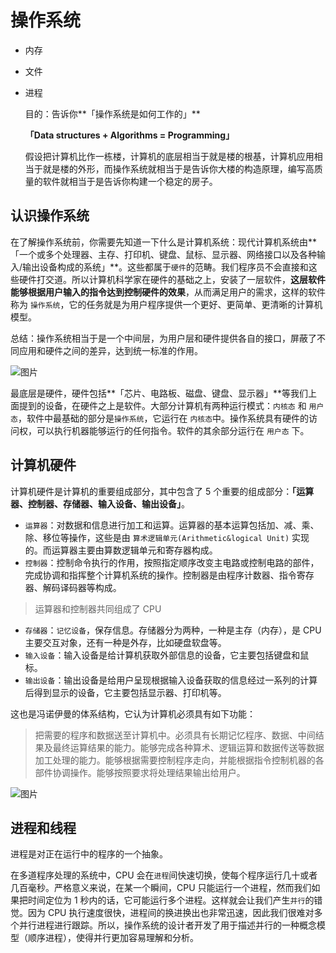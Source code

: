 # 操作系统

- 内存

- 文件

- 进程

  

  目的：告诉你**「操作系统是如何工作的」**

  **「Data structures + Algorithms = Programming」**

  假设把计算机比作一栋楼，计算机的底层相当于就是楼的根基，计算机应用相当于就是楼的外形，而操作系统就相当于是告诉你大楼的构造原理，编写高质量的软件就相当于是告诉你构建一个稳定的房子。



## 认识操作系统

在了解操作系统前，你需要先知道一下什么是计算机系统：现代计算机系统由**「一个或多个处理器、主存、打印机、键盘、鼠标、显示器、网络接口以及各种输入/输出设备构成的系统」**。这些都属于`硬件`的范畴。我们程序员不会直接和这些硬件打交道。所以计算机科学家在硬件的基础之上，安装了一层软件，**这层软件能够根据用户输入的指令达到控制硬件的效果**，从而满足用户的需求，这样的软件称为 `操作系统`，它的任务就是为用户程序提供一个更好、更简单、更清晰的计算机模型。

总结：操作系统相当于是一个中间层，为用户层和硬件提供各自的接口，屏蔽了不同应用和硬件之间的差异，达到统一标准的作用。

![图片](https://mmbiz.qpic.cn/mmbiz_png/libYRuvULTdXlPc9jU85pV5kdSicQXs4vE1ltBQ0S0WJCwpEdokmsH8D2OKUq6lLBzmRpZBgXf2tt9ATqbt5hZJg/640?wx_fmt=png&wxfrom=5&wx_lazy=1&wx_co=1)

最底层是硬件，硬件包括**「芯片、电路板、磁盘、键盘、显示器」**等我们上面提到的设备，在硬件之上是软件。大部分计算机有两种运行模式：`内核态` 和 `用户态`，软件中最基础的部分是`操作系统`，它运行在 `内核态`中。操作系统具有硬件的访问权，可以执行机器能够运行的任何指令。软件的其余部分运行在 `用户态` 下。



## 计算机硬件

计算机硬件是计算机的重要组成部分，其中包含了 5 个重要的组成部分：**「运算器、控制器、存储器、输入设备、输出设备」**。

- `运算器`：对数据和信息进行加工和运算。运算器的基本运算包括加、减、乘、除、移位等操作，这些是由 `算术逻辑单元(Arithmetic&logical Unit)` 实现的。而运算器主要由算数逻辑单元和寄存器构成。
- `控制器`：控制命令执行的作用，按照指定顺序改变主电路或控制电路的部件，完成协调和指挥整个计算机系统的操作。控制器是由程序计数器、指令寄存器、解码译码器等构成。

> 
>
> 运算器和控制器共同组成了 CPU
>
> 

- `存储器`：`记忆设备`，保存信息。存储器分为两种，一种是主存（内存），是 CPU 主要交互对象，还有一种是外存，比如硬盘软盘等。
- `输入设备`：输入设备是给计算机获取外部信息的设备，它主要包括键盘和鼠标。
- `输出设备`：输出设备是给用户呈现根据输入设备获取的信息经过一系列的计算后得到显示的设备，它主要包括显示器、打印机等。

这也是冯诺伊曼的体系结构，它认为计算机必须具有如下功能：

> 把需要的程序和数据送至计算机中。必须具有长期记忆程序、数据、中间结果及最终运算结果的能力。能够完成各种算术、逻辑运算和数据传送等数据加工处理的能力。能够根据需要控制程序走向，并能根据指令控制机器的各部件协调操作。能够按照要求将处理结果输出给用户。

![图片](https://mmbiz.qpic.cn/mmbiz_png/libYRuvULTdXlPc9jU85pV5kdSicQXs4vE3rzQbWdHnqialnHOYFn4crovxnUXVKuYRDmkE7o2sfB5gjibERIO2iakg/640?wx_fmt=png&wxfrom=5&wx_lazy=1&wx_co=1)

## 进程和线程

进程是对正在运行中的程序的一个抽象。

在多道程序处理的系统中，CPU 会在`进程`间快速切换，使每个程序运行几十或者几百毫秒。严格意义来说，在某一个瞬间，CPU 只能运行一个进程，然而我们如果把时间定位为 1 秒内的话，它可能运行多个进程。这样就会让我们产生`并行`的错觉。因为 CPU 执行速度很快，进程间的换进换出也非常迅速，因此我们很难对多个并行进程进行跟踪。所以，操作系统的设计者开发了用于描述并行的一种概念模型（顺序进程），使得并行更加容易理解和分析。

